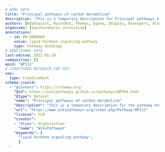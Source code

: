 ```yaml
---
# GPML DATA
title: "Principal pathways of carbon metabolism"
description: "This is a temporary description for Principal pathways of carbon metabolism"
authors: [Kdahlquist, MaintBot, Thomas, Egonw, Ddigles, Khanspers, AlexanderPico, DeSl, Eweitz]
organisms: [Saccharomyces cerevisiae]
annotations:
  - id: PW:0000469
    value: lipid hormone signaling pathway
    type: Pathway Ontology
# ADDITIONAL DATA
last-edited: 2021-05-20
communities: []
wpid: "WP112"
# STRUCTURED METADATA FOR SEO
seo:
  type: CreativeWork
schema-jsonld:
  - "@context": https://schema.org/
    "@id": https://wikipathways.github.io/pathways/WP554.html
    "@type": Dataset
    "name": "Principal pathways of carbon metabolism"
    "description": "This is a temporary description for the pathway entitled: Principal pathways of carbon metabolism"
    "url": "https://www.wikipathways.org/index.php/Pathway:WP112"
    "license": CC0
    "creator":
    - "@type": Organization
      "name": "WikiPathways"
    "keywords": [
      "lipid hormone signaling pathway",
      ]
---
```

